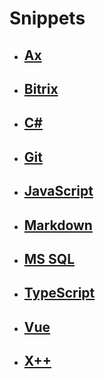 # **Snippets**

- ## **[Ax](Ax/README.md)**

- ## **[Bitrix](Bitrix/README.md)**

- ## **[C#](CSharp/README.md)**

- ## **[Git](Git/README.md)**

- ## **[JavaScript](JavaScript/README.md)**

- ## **[Markdown](Markdown/README.md)**

- ## **[MS SQL](MSSQL/README.md)**

- ## **[TypeScript](TypeScript/Index.md)**

- ## **[Vue](Vue3/README.md)**

- ## **[X++](X++/README.md)**
